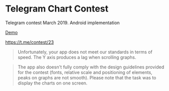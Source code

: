 # Telegram Chart Contest

Telegram contest March 2019. Android implementation

[Demo](https://yadi.sk/i/-m528SByuHNyAg)

https://t.me/contest/23

> Unfortunately, your app does not meet our standards in terms of speed. The Y axis produces a lag when scrolling graphs.

> The app also doesn't fully comply with the design guidelines provided for the contest (fonts, relative scale and positioning of elements, peaks on graphs are not smooth). Please note that the task was to display the charts on one screen.
